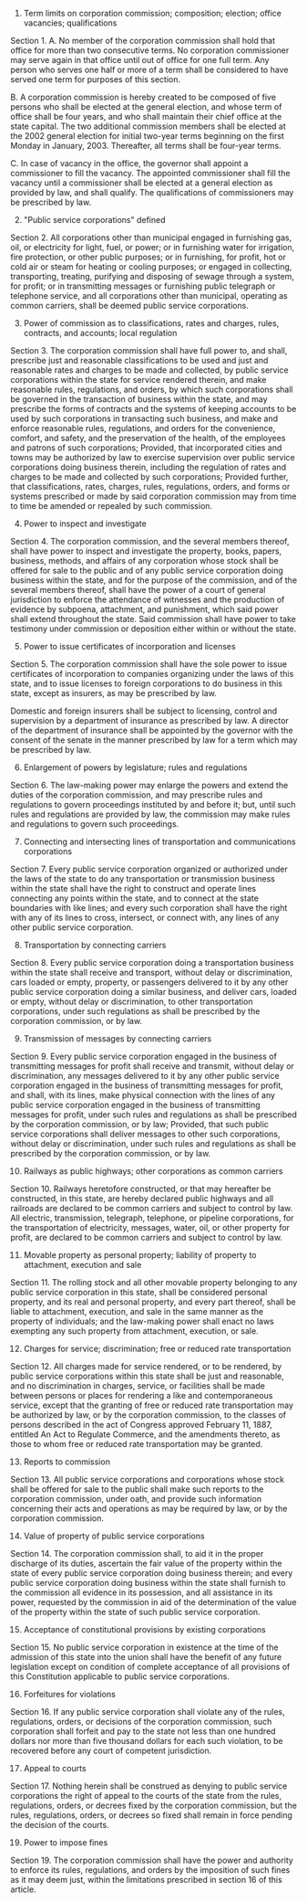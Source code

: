 1. Term limits on corporation commission; composition;
   election; office vacancies; qualifications

Section 1. A. No member of the corporation commission shall hold that
office for more than two consecutive terms. No corporation commissioner may
serve again in that office until out of office for one full term. Any person
who serves one half or more of a term shall be considered to have served one
term for purposes of this section.

B. A corporation commission is hereby created to be composed of five
persons who shall be elected at the general election, and whose term of office
shall be four years, and who shall maintain their chief office at the state
capital. The two additional commission members shall be elected at the 2002
general election for initial two-year terms beginning on the first Monday in
January, 2003. Thereafter, all terms shall be four-year terms.

C. In case of vacancy in the office, the governor shall appoint a
commissioner to fill the vacancy. The appointed commissioner shall fill the
vacancy until a commissioner shall be elected at a general election as
provided by law, and shall qualify. The qualifications of commissioners may be
prescribed by law.

2. "Public service corporations" defined

Section 2. All corporations other than municipal engaged in
furnishing gas, oil, or electricity for light, fuel, or power; or in
furnishing water for irrigation, fire protection, or other public purposes; or
in furnishing, for profit, hot or cold air or steam for heating or cooling
purposes; or engaged in collecting, transporting, treating, purifying and
disposing of sewage through a system, for profit; or in transmitting messages
or furnishing public telegraph or telephone service, and all corporations
other than municipal, operating as common carriers, shall be deemed public
service corporations.

3. Power of commission as to classifications, rates
   and charges, rules, contracts, and accounts; local regulation

Section 3. The corporation commission shall have full power to,
and shall, prescribe just and reasonable classifications to be used and just
and reasonable rates and charges to be made and collected, by public service
corporations within the state for service rendered therein, and make
reasonable rules, regulations, and orders, by which such corporations shall be
governed in the transaction of business within the state, and may prescribe
the forms of contracts and the systems of keeping accounts to be used by such
corporations in transacting such business, and make and enforce reasonable
rules, regulations, and orders for the convenience, comfort, and safety, and
the preservation of the health, of the employees and patrons of such
corporations; Provided, that incorporated cities and towns may be authorized
by law to exercise supervision over public service corporations doing business
therein, including the regulation of rates and charges to be made and
collected by such corporations; Provided further, that classifications, rates,
charges, rules, regulations, orders, and forms or systems prescribed or made
by said corporation commission may from time to time be amended or repealed by
such commission.

4. Power to inspect and investigate

Section 4. The corporation commission, and the several members
thereof, shall have power to inspect and investigate the property, books,
papers, business, methods, and affairs of any corporation whose stock shall be
offered for sale to the public and of any public service corporation doing
business within the state, and for the purpose of the commission, and of the
several members thereof, shall have the power of a court of general
jurisdiction to enforce the attendance of witnesses and the production of
evidence by subpoena, attachment, and punishment, which said power shall
extend throughout the state. Said commission shall have power to take
testimony under commission or deposition either within or without the state.

5. Power to issue certificates of incorporation and
   licenses

Section 5. The corporation commission shall have the sole power
to issue certificates of incorporation to companies organizing under the laws
of this state, and to issue licenses to foreign corporations to do business in
this state, except as insurers, as may be prescribed by law.

Domestic and foreign insurers shall be subject to licensing, control and
supervision by a department of insurance as prescribed by law. A director of
the department of insurance shall be appointed by the governor with the
consent of the senate in the manner prescribed by law for a term which may be
prescribed by law.

6. Enlargement of powers by legislature; rules and
   regulations

Section 6. The law-making power may enlarge the powers and
extend the duties of the corporation commission, and may prescribe rules and
regulations to govern proceedings instituted by and before it; but, until such
rules and regulations are provided by law, the commission may make rules and
regulations to govern such proceedings.

7. Connecting and intersecting lines of
   transportation and communications corporations

Section 7. Every public service corporation organized or
authorized under the laws of the state to do any transportation or
transmission business within the state shall have the right to construct and
operate lines connecting any points within the state, and to connect at the
state boundaries with like lines; and every such corporation shall have the
right with any of its lines to cross, intersect, or connect with, any lines of
any other public service corporation.

8. Transportation by connecting carriers

Section 8. Every public service corporation doing a
transportation business within the state shall receive and transport, without
delay or discrimination, cars loaded or empty, property, or passengers
delivered to it by any other public service corporation doing a similar
business, and deliver cars, loaded or empty, without delay or discrimination,
to other transportation corporations, under such regulations as shall be
prescribed by the corporation commission, or by law.

9. Transmission of messages by connecting carriers

Section 9. Every public service corporation engaged in the
business of transmitting messages for profit shall receive and transmit,
without delay or discrimination, any messages delivered to it by any other
public service corporation engaged in the business of transmitting messages
for profit, and shall, with its lines, make physical connection with the lines
of any public service corporation engaged in the business of transmitting
messages for profit, under such rules and regulations as shall be prescribed
by the corporation commission, or by law; Provided, that such public service
corporations shall deliver messages to other such corporations, without delay
or discrimination, under such rules and regulations as shall be prescribed by
the corporation commission, or by law.

10. Railways as public highways; other corporations
    as common carriers

Section 10. Railways heretofore constructed, or that may
hereafter be constructed, in this state, are hereby declared public highways
and all railroads are declared to be common carriers and subject to control by
law. All electric, transmission, telegraph, telephone, or pipeline
corporations, for the transportation of electricity, messages, water, oil, or
other property for profit, are declared to be common carriers and subject to
control by law.

11. Movable property as personal property;
    liability of property to attachment, execution and sale

Section 11. The rolling stock and all other movable property
belonging to any public service corporation in this state, shall be considered
personal property, and its real and personal property, and every part thereof,
shall be liable to attachment, execution, and sale in the same manner as the
property of individuals; and the law-making power shall enact no laws
exempting any such property from attachment, execution, or sale.

12. Charges for service; discrimination; free or
    reduced rate transportation

Section 12. All charges made for service rendered, or to be
rendered, by public service corporations within this state shall be just and
reasonable, and no discrimination in charges, service, or facilities shall be
made between persons or places for rendering a like and contemporaneous
service, except that the granting of free or reduced rate transportation may
be authorized by law, or by the corporation commission, to the classes of
persons described in the act of Congress approved February 11, 1887, entitled
An Act to Regulate Commerce, and the amendments thereto, as those to whom free
or reduced rate transportation may be granted.

13. Reports to commission

Section 13. All public service corporations and corporations
whose stock shall be offered for sale to the public shall make such reports to
the corporation commission, under oath, and provide such information
concerning their acts and operations as may be required by law, or by the
corporation commission.

14. Value of property of public service
    corporations

Section 14. The corporation commission shall, to aid it in the
proper discharge of its duties, ascertain the fair value of the property
within the state of every public service corporation doing business therein;
and every public service corporation doing business within the state shall
furnish to the commission all evidence in its possession, and all assistance
in its power, requested by the commission in aid of the determination of the
value of the property within the state of such public service corporation.

15. Acceptance of constitutional provisions by
    existing corporations

Section 15. No public service corporation in existence at the
time of the admission of this state into the union shall have the benefit of
any future legislation except on condition of complete acceptance of all
provisions of this Constitution applicable to public service corporations.

16. Forfeitures for violations

Section 16. If any public service corporation shall violate any
of the rules, regulations, orders, or decisions of the corporation commission,
such corporation shall forfeit and pay to the state not less than one hundred
dollars nor more than five thousand dollars for each such violation, to be
recovered before any court of competent jurisdiction.

17. Appeal to courts

Section 17. Nothing herein shall be construed as denying to
public service corporations the right of appeal to the courts of the state
from the rules, regulations, orders, or decrees fixed by the corporation
commission, but the rules, regulations, orders, or decrees so fixed shall
remain in force pending the decision of the courts.

19. Power to impose fines

Section 19. The corporation commission shall have the power and
authority to enforce its rules, regulations, and orders by the imposition of
such fines as it may deem just, within the limitations prescribed in section
16 of this article.
